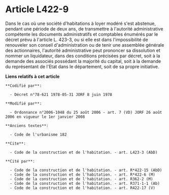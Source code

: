# Article L422-9

Dans le cas où une société d'habitations à loyer modéré s'est abstenue, pendant une période de deux ans, de transmettre à
l'autorité administrative compétente les documents administratifs et comptables énumérés par le décret prévu à l'article L.
423-3, ou si elle est dans l'impossibilité de renouveler son conseil d'administration ou de tenir une assemblée générale des
actionnaires, l'autorité administrative peut prononcer sa dissolution et nommer un liquidateur, dans des conditions précisées
par décret, soit à la demande des associés possédant la majorité du capital, soit à la demande du représentant de l'Etat dans
le département, soit de sa propre initiative.

**Liens relatifs à cet article**

	**Codifié par**:

	  - Décret n°78-621 1978-05-31 JORF 8 juin 1978

	**Modifié par**:

	  - Ordonnance n°2006-1048 du 25 août 2006 - art. 7 (VD) JORF 26 août 2006 en vigueur le 1er janvier 2008

	**Anciens textes**:

	  - Code de l'urbanisme 182

	**Cite**:

	  - Code de la construction et de l'habitation. - art. L423-3 (AbD)

	**Cité par**:

	  - Code de la construction et de l'habitation. - art. R*422-15 (AbD)
	  - Code de la construction et de l'habitation. - art. R*422-6 (M)
	  - Code de la construction et de l'habitation. - art. R362-2 (M)
	  - Code de la construction et de l'habitation. - art. R371-1-1 (Ab)
	  - Code de la construction et de l'habitation. - art. R422-17 (V)
